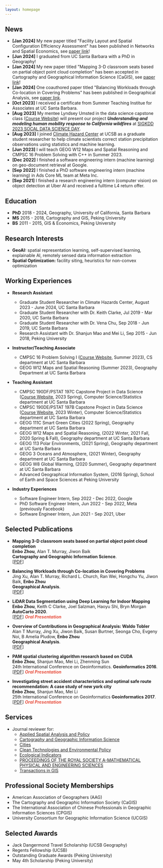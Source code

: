 ```yaml
---
layout: homepage
---
```


## News
- **[Jan 2024]** My new paper titled "Facility Layout and Spatial Configuration Efficiency Assessment" has been published in Networks and Spatial Economics, see [paper link](https://link.springer.com/article/10.1007/s11067-024-09637-z)!
- **[Jun 2024]** I graduated from UC Santa Barbara with a PhD in Geography!
- **[Jan 2024]** My new paper titled "Mapping 3-D classroom seats based on partial object point cloud completion" has been accepted in Cartography and Geographical Information Science (CaGIS), see [paper link](https://www.tandfonline.com/doi/full/10.1080/15230406.2024.2320150)!
- **[Jan 2024]** One coauthored paper titled "Balancing Workloads through Co-location in Covering Problems" has been published in Geographical Analysis, see [paper link](https://doi.org/10.1111/gean.12389).
- **[Oct 2023]** I received a certificate from Summer Teaching Institue for Associates at UC Santa Barbara.
- **[Aug 2023]** My mentee Lyndsey Umsted in the data science capstone class ([Course Website](https://pstat197.github.io/)) will present our project <strong><i>Understanding and modeling human mobility response to California wildfires</i></strong> at [SIGKDD 2023 SOCAL DATA SCIENCE DAY](https://sites.google.com/usc.edu/socal-data-science-day/home).
- **[Aug 2023]** I joined [Climate Hazard Center](https://www.chc.ucsb.edu/) at UCSB as a graduate student researcher to help climate scientists correct station precipitation observations using statistics and machine learning.
- **[Jun 2023]** I will teach GEOG W12 Maps and Spatial Reasoning and CMPSC 16 Problem Solving with C++ in Summer 2023.
- **[Dec 2022]** I finished a software engineering intern (machine learning) on geo-document retrieval at Google.
- **[Sep 2022]** I finished a PhD software engineering intern (machine learning) in Ads Core ML team at Meta Inc.
- **[Sep 2021]** I finished a research engineering intern (computer vision) on object detection at Uber AI and received a fulltime L4 return offer.

## Education

- **PhD** 2018 - 2024, Geography, University of California, Santa Barbara
- **MS** 2015 - 2018, Cartography and GIS, Peking University
- **BS** 2011 - 2015, GIS & Economics, Peking University

## Research Interests

- **GeoAI:** spatial representation learning, self-supervised learning, explainable AI, remotely sensed data information extraction
- **Spatial Optimization:** facility siting, heuristics for non-convex optimization

## Working Experiences
- **Research Assistant**
  - Graduate Student Researcher in Climate Hazards Center, August 2023 - June 2024, UC Santa Barbara
  - Graduate Student Researcher with Dr. Keith Clarke, Jul 2019 - Mar 2020, UC Santa Barbara
  - Graduate Student Researcher with Dr. Vena Chu, Sep 2018 - Jun 2019, UC Santa Barbara
  - Research Assistant with Dr. Shanjun Mao and Mei Li, Sep 2015 - Jun 2018, Peking University

- **Instructor/Teaching Associate**
  - CMPSC 16 Problem Solving I ([Course Website](https://ucsb-cs16.github.io/m23/), Summer 2023), CS department at UC Santa Barbara
  - GEOG W12 Maps and Spatial Reasoning (Summer 2023), Geography Department at UC Santa Barbara

- **Teaching Assistant**
  - CMPSC 190DF/PSTAT 197C Capstone Project in Data Science ([Course Website](https://pstat197.github.io/), 2023 Spring), Computer Science/Statistics department at UC Santa Barbara
  - CMPSC 190DE/PSTAT 197B Capstone Project in Data Science ([Course Website](https://pstat197.github.io/), 2023 Winter), Computer Science/Statistics department at UC Santa Barbara
  - GEOG 111C Smart Green Cities (2022 Spring), Geography department at UC Santa Barbara
  - GEOG W12 Maps and Spatial Reasoning, (2022 Winter, 2021 Fall, 2020 Spring & Fall), Geography department at UC Santa Barbara
  - GEOG 113 Polar Environments, (2021 Spring), Geography department at UC Santa Barbara
  - GEOG 3 Oceans and Atmosphere, (2021 Winter), Geography department at UC Santa Barbara
  - GEOG W8 Global Warming, (2020 Summer), Geography department at UC Santa Barbara
  - Advanced Geographical Information System, (2016 Spring), School of Earth and Space Sciences at Peking University
  
- **Industry Experiences**
  - Software Engineer Intern, Sep 2022 - Dec 2022, Google
  - PhD Software Engineer Intern, Jun 2022 - Sep 2022, Meta (previously Facebook)
  - Software Engineer Intern, Jun 2021 - Sep 2021, Uber

## Selected Publications

- **Mapping 3-D classroom seats based on partial object point cloud completion**
  <br>
  **Enbo Zhou**, Alan T. Murray, Jiwon Baik
  <br>
  **Cartography and Geographic Information Science**.
  <br>
  [[PDF](https://www.tandfonline.com/doi/full/10.1080/15230406.2024.2320150)] 

- **Balancing Workloads through Co-location in Covering Problems**
  <br>
  Jing Xu, Alan T. Murray, Richard L. Church, Ran Wei, Hongchu Yu, Jiwon Baik, **Enbo Zhou**
  <br>
  **Geographical Analysis**.
  <br>
  [[PDF](https://onlinelibrary.wiley.com/doi/full/10.1111/gean.12389)] 

- **LiDAR Data Segmentation using Deep Learning for Indoor Mapping**
  <br>
  **Enbo Zhou**, Keith C Clarke, Joel Salzman, Haoyu Shi, Bryn Morgan
  <br>
  **AutoCarto 2020**.
  <br>
  [[PDF](https://cartogis.org/docs/autocarto/2020/docs/abstracts/4b%20LiDAR%20Data%20Segmentation%20using%20Deep%20Learning%20for%20Indoor%20Mapping.pdf)] <strong><i style="color:#e74d3c">Oral Presentation</i></strong>

- **Overview of Contributions in Geographical Analysis: Waldo Tobler**
  <br>
  Alan T Murray, Jing Xu, Jiwon Baik, Susan Burtner, Seonga Cho, Evgeny Noi, B Amelia Pludow, **Enbo Zhou**
  <br>
  **Geographical Analysis**.
  <br>
  [[PDF](https://onlinelibrary.wiley.com/doi/full/10.1111/gean.12257)] 

- **PAM spatial clustering algorithm research based on CUDA**
  <br>
  **Enbo Zhou**, Shanjun Mao, Mei Li, Zhenming Sun
  <br>
  24th International Conference on Geoinformatics. **Geoinformatics 2016**.
  <br>
  [[PDF](https://ieeexplore.ieee.org/abstract/document/7578971)] <strong><i style="color:#e74d3c">Oral Presentation</i></strong>

- **Investigating street accident characteristics and optimal safe route recommendation: A case study of new york city**
  <br>
  **Enbo Zhou**, Shanjun Mao, Mei Li
  <br>
  25th International Conference on Geoinformatics **Geoinformatics 2017**.
  <br>
  [[PDF](https://ieeexplore.ieee.org/abstract/document/8090942)] <strong><i style="color:#e74d3c">Oral Presentation</i></strong>

## Services

- Journal reviewer for: 
  - [Applied Spatial Analysis and Policy](https://link.springer.com/journal/12061)
  - [Cartography and Geographic Information Science](https://www.tandfonline.com/journals/tcag20)
  - [Cities](https://www.sciencedirect.com/journal/cities)
  - [Clean Technologies and Environmental Policy](https://link.springer.com/journal/10098)
  - [Ecological Indicators](https://www.sciencedirect.com/journal/ecological-indicators)
  - [PROCEEDINGS OF THE ROYAL SOCIETY A-MATHEMATICAL PHYSICAL AND ENGINEERING SCIENCES](https://royalsocietypublishing.org/journal/rspa)
  - [Transactions in GIS](https://onlinelibrary.wiley.com/journal/14679671)

## Professional Society Memberships

- American Association of Geographers (AAG)
- The Cartography and Geographic Information Society (CaGIS)
- The International Association of Chinese Professionals in Geographic Information Sciences (CPGIS)
- University Consortium for Geographic Information Science (UCGIS)

## Selected Awards

- Jack Dangermond Travel Scholarship (UCSB Geography)
- Regents Fellowship (UCSB)
- Outstanding Graduate Awards (Peking University)
- May 4th Scholarship (Peking University)
